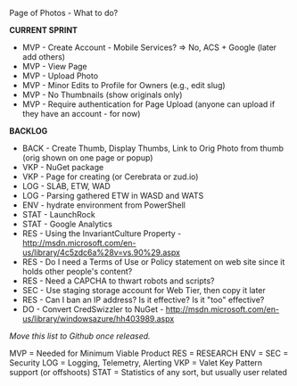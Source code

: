 Page of Photos - What to do?

**CURRENT SPRINT**

- MVP - Create Account - Mobile Services? => No, ACS + Google (later add others)
- MVP - View Page
- MVP - Upload Photo
- MVP - Minor Edits to Profile for Owners (e.g., edit slug)
- MVP - No Thumbnails (show originals only)
- MVP - Require authentication for Page Upload (anyone can upload if they have an account - for now)

**BACKLOG**

- BACK - Create Thumb, Display Thumbs, Link to Orig Photo from thumb (orig shown on one page or popup)
- VKP - NuGet package
- VKP - Page for creating (or Cerebrata or zud.io)
- LOG - SLAB, ETW, WAD
- LOG - Parsing gathered ETW in WASD and WATS
- ENV - hydrate environment from PowerShell
- STAT - LaunchRock
- STAT - Google Analytics
- RES - Using the InvariantCulture Property - http://msdn.microsoft.com/en-us/library/4c5zdc6a%28v=vs.90%29.aspx
- RES - Do I need a Terms of Use or Policy statement on web site since it holds other people's content?
- RES - Need a CAPCHA to thwart robots and scripts?
- SEC - Use staging storage account for Web Tier, then copy it later
- RES - Can I ban an IP address? Is it effective? Is it "too" effective?
- DO - Convert CredSwizzler to NuGet - http://msdn.microsoft.com/en-us/library/windowsazure/hh403989.aspx

_Move this list to Github once released._


MVP = Needed for Minimum Viable Product
RES = RESEARCH
ENV = 
SEC = Security
LOG = Logging, Telemetry, Alerting
VKP = Valet Key Pattern support (or offshoots)
STAT = Statistics of any sort, but usually user related








